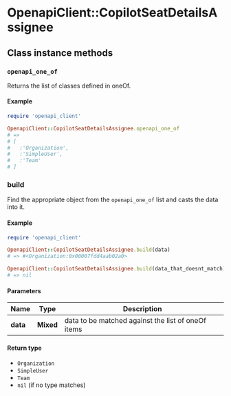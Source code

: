 # OpenapiClient::CopilotSeatDetailsAssignee

## Class instance methods

### `openapi_one_of`

Returns the list of classes defined in oneOf.

#### Example

```ruby
require 'openapi_client'

OpenapiClient::CopilotSeatDetailsAssignee.openapi_one_of
# =>
# [
#   :'Organization',
#   :'SimpleUser',
#   :'Team'
# ]
```

### build

Find the appropriate object from the `openapi_one_of` list and casts the data into it.

#### Example

```ruby
require 'openapi_client'

OpenapiClient::CopilotSeatDetailsAssignee.build(data)
# => #<Organization:0x00007fdd4aab02a0>

OpenapiClient::CopilotSeatDetailsAssignee.build(data_that_doesnt_match)
# => nil
```

#### Parameters

| Name | Type | Description |
| ---- | ---- | ----------- |
| **data** | **Mixed** | data to be matched against the list of oneOf items |

#### Return type

- `Organization`
- `SimpleUser`
- `Team`
- `nil` (if no type matches)

